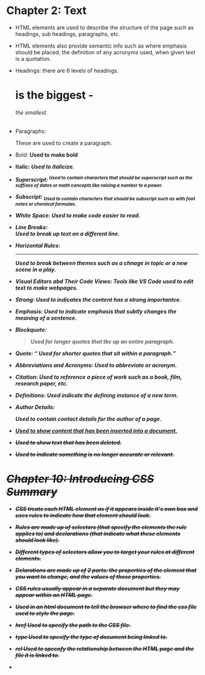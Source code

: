 # Chapter 2: Text

- HTML elements are used to describe the structure of the page such as headings, sub headings, paragraphs, etc.

- HTML elements also provide semantic info such as where emphasis should be placed, the definition of any acronyms used, when given text is a quotation.

- Headings: there are 6 levels of headings. <h1> is the biggest - <h6> the smallest.

- Paragraphs: <p> These are used to create a paragraph.

- Bold: <b> Used to make bold

- Italic: <i> Used to italicize.

- Superscript: <sup> Used to contain characters that should be superscript such as the suffixes of dates or math concepts like raising a number to a power.

- Subscript: <sub> Used to contain characters that should be subscript such as with foot notes or chemical formulas.

- White Space: Used to make code easier to read.

- Line Breaks: <br /> Used to break up text on a different line.

- Horizontal Rules: <hr /> Used to break between themes such as a chnage in topic or a new scene in a play.  

- Visual Editors abd Their Code Views:  Tools like VS Code used to edit text to make webpages.

- Strong: <strong> Used to indicates the content has a strong importantce.

- Emphasis: <em> Used to indicate emphasis that subtly changes the meaning of a sentence.

- Blockquote: <blockquote> Used for longer quotes that tke up an entire paragraph.

- Quote: <q> Used for shorter quotes that sit within a paragraph.

- Abbreviations and Acronyms: <abbr> Used to abbreviate or acronym.

- Citation: <cite> Used to reference a piece of work such as a book, film, research paper, etc.

- Definitions: <dfn> Used indicate the defining instance of a new term.

- Author Details: <address> Used to contain contact details for the author of a page.

- <ins> Used to show content that has been inserted into a document.

- <del> Used to show text that has been deleted.

- <s> Used to indicate something is no longer accurate or relevant.

# Chapter 10: Introducing CSS Summary

- CSS treats each HTML element as if it appears inside it's own box and uses rules to indicate how that element should look.

- Rules are made up of selectors (that specify the elements the rule applies to) and declarations (that indicate what these elements should look like).

- Different types of selectors allow you to target your rules at different elements.

- Delarations are made up of 2 parts: the properties of the element that you want to change, and the values of those properties.

- CSS rules usually appear in a separate document but they may appear within an HTML page.

- <link> Used in an html document to tell the browser where to find the css file used to style the page.

- href Used to specify the path to the CSS file.

- type Used to specify the type of document being linked to.

- rel Used to specofy the relationship between the HTML page and the file it is linked to.  

- <style> Used for inline styling with html instead of a more commonly used external style sheet.

- Universal Selector: * Applies to all elements in the document.

- Type Selector: Matches element names

- Class Selector: . Matches an element whose class attribute has a value that matches the one specified after the period.

- ID Selector: # Matches an element whose id attribute has a value that matches the one specified after the pound or hash symbol.

- Child Selector: Matches an element that is a direct child of another.

- Descendant Selector: Matches an element that is a descendant of another specified element.

- Adjacent Sibling Selector: Matches an element that is the next sibling of another.

- General Sibling: Matches an element that is a sibling of another.

# Chapter 2: Basic JavaScript Instructions

- A script is made up of a series of statements. Each statement is like a step in a recipe.

- Scripts contain very precise instructions. For example you might specify that a value must be remembered before creating a calculation using that value.

- Variables are used to temporarily store pieces of information used in the script.

- Arrays are special types of variables that store more than one piece of related information.

- JavaScript distinguishes between numbers (0-9) strings (text), and Boolean values (true or false).

- Expressions evaluate into a single value. Expressions rely on operators to calculate a value.

# Chapter 4: Decisions and Loops

- Conditional statements allow your code to make decisions about what to do next.

- Comparison operators are used to compare 2 operands.

- Logical operators allow you to combine more than one set of comparison operators.

- If...else staements allow you to runone set of code if a condition is true, and another if it is false.

- Switch statements allow you to compare a value against possible outcomes.

- [<===Back](README.md)

